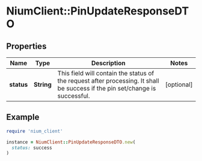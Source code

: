 # NiumClient::PinUpdateResponseDTO

## Properties

| Name | Type | Description | Notes |
| ---- | ---- | ----------- | ----- |
| **status** | **String** | This field will contain the status of the request after processing. It shall be success if the pin set/change is successful. | [optional] |

## Example

```ruby
require 'nium_client'

instance = NiumClient::PinUpdateResponseDTO.new(
  status: success
)
```

